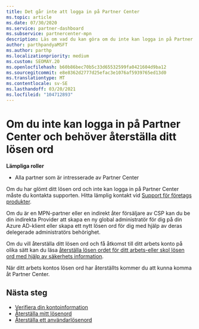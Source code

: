 ```yaml
---
title: Det går inte att logga in på Partner Center
ms.topic: article
ms.date: 07/30/2020
ms.service: partner-dashboard
ms.subservice: partnercenter-mpn
description: Läs om vad du kan göra om du inte kan logga in på Partner Center – innehåller information om hur du återställer lösen ordet för arbets kontot eller skol kontot om du har glömt det.
author: parthpandyaMSFT
ms.author: parthp
ms.localizationpriority: medium
ms.custom: SEOMAY.20
ms.openlocfilehash: b60b86bec70b5c33d65532599fa0421604d9ba12
ms.sourcegitcommit: e8e8362d2777d25efac3e1076af5939765ed13d0
ms.translationtype: MT
ms.contentlocale: sv-SE
ms.lasthandoff: 03/20/2021
ms.locfileid: "104712893"
---
```

# <a name="if-you-cant-sign-into-partner-center-and-need-to-reset-your-password"></a>Om du inte kan logga in på Partner Center och behöver återställa ditt lösen ord

**Lämpliga roller**

- Alla partner som är intresserade av Partner Center

Om du har glömt ditt lösen ord och inte kan logga in på Partner Center måste du kontakta supporten. Hitta lämplig kontakt vid [Support för företags produkter](/microsoft-365/admin/contact-support-for-business-products). 

Om du är en MPN-partner eller en indirekt åter försäljare av CSP kan du be din indirekta Provider att skapa en ny global administratör för dig på din Azure AD-klient eller skapa ett nytt lösen ord för dig med hjälp av deras delegerade administratörs behörighet. 

Om du vill återställa ditt lösen ord och få åtkomst till ditt arbets konto på olika sätt kan du läsa [återställa lösen ordet för ditt arbets-eller skol lösen ord med hjälp av säkerhets information](/azure/active-directory/user-help/active-directory-passwords-update-your-own-password#how-to-change-your-password).

När ditt arbets kontos lösen ord har återställts kommer du att kunna komma åt Partner Center. 

## <a name="next-steps"></a>Nästa steg

- [Verifiera din kontoinformation](verification-responses.md)
- [Återställa mitt lösenord](reset-my-pasword.md)
- [Återställa ett användarlösenord](reset-a-user-password.md)